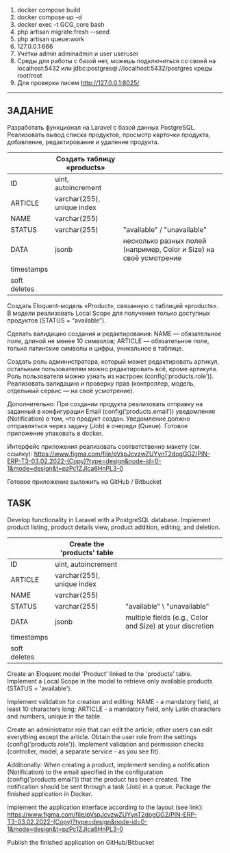 1. docker compose build
2. docker compose up -d
3. docker exec -t GCG_core bash
4. php artisan migrate:fresh --seed
5. php artisan queue:work
6. 127.0.0.1:666
7. Учетки admin adminadmin и user useruser
8. Среды для работы с базой нет, можешь подключиться со своей на localhost:5432 или jdbc:postgresql://localhost:5432/postgres креды root/root
9. Для проверки писем http://127.0.0.1:8025/

--------------------------------------------------------------------------
## ЗАДАНИЕ

Разработать функционал на Laravel c базой данных PostgreSQL.
Реализовать вывод списка продуктов, просмотр карточки продукта, добавление,  редактирование и удаление продукта.

||Создать таблицу «products»||
|----|----|----|
|ID |uint, autoincrement||
|ARTICLE |varchar(255), unique index||
|NAME| varchar(255)||
|STATUS| varchar(255)|"available" / "unavailable"|
|DATA| jsonb|несколько разных полей (например, Color и Size) на своё усмотрение|
|timestamps||
|soft deletes||

Создать Eloquent-модель «Product», связанную с таблицей «products».
В модели реализовать Local Scope для получения только доступных продуктов (STATUS = “available”).

Сделать валидацию создания и редактирования:
NAME — обязательное поле, длиной не менее 10 символов;
ARTICLE — обязательное поле, только латинские символы и цифры, уникальное в таблице.

Создать роль администратора, который может редактировать артикул, остальным пользователям можно редактировать всё, кроме артикула.
Роль пользователя можно узнать из настроек (config(‘products.role’)).
Реализовать валидацию и проверку прав (контроллер, модель, отдельный сервис — на своё усмотрение).

Дополнительно:
При создании продукта реализовать отправку на заданный в конфигурации Email (config(‘products.email’)) уведомления (Notification) о том, что продукт создан.
Уведомление должно отправляться через задачу (Job) в очереди (Queue).
Готовое приложение упаковать в docker.

Интерфейс приложения реализовать соответственно макету (см. ссылку): 
https://www.figma.com/file/pVspJcvzwZUYynT2dogGG2/PIN-ERP-ТЗ-03.02.2022-(Copy)?type=design&node-id=0-1&mode=design&t=pzPc1ZJlca6HnPL3-0

Готовое приложение выложить на GitHub / Bitbucket


## TASK

Develop functionality in Laravel with a PostgreSQL database. Implement product listing, product details view, product addition, editing, and deletion.

||Create the 'products' table||
|----|----|---|
|ID| uint, autoincrement||
|ARTICLE| varchar(255), unique index||
|NAME |varchar(255)||
|STATUS| varchar(255)| "available" \ "unavailable"|
|DATA |jsonb| multiple fields (e.g., Color and Size) at your discretion|
|timestamps||
|soft deletes||

Create an Eloquent model 'Product' linked to the 'products' table. Implement a Local Scope in the model to retrieve only available products (STATUS = 'available').

Implement validation for creation and editing: NAME - a mandatory field, at least 10 characters long; ARTICLE - a mandatory field, only Latin characters and numbers, unique in the table.

Create an administrator role that can edit the article; other users can edit everything except the article. Obtain the user role from the settings (config('products.role')). Implement validation and permission checks (controller, model, a separate service - as you see fit).

Additionally: When creating a product, implement sending a notification (Notification) to the email specified in the configuration (config('products.email')) that the product has been created. The notification should be sent through a task (Job) in a queue. Package the finished application in Docker.

Implement the application interface according to the layout (see link):
https://www.figma.com/file/pVspJcvzwZUYynT2dogGG2/PIN-ERP-ТЗ-03.02.2022-(Copy)?type=design&node-id=0-1&mode=design&t=pzPc1ZJlca6HnPL3-0

Publish the finished application on GitHub/Bitbucket
